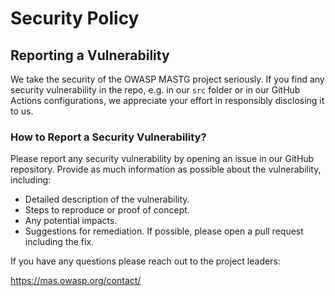 # Security Policy

## Reporting a Vulnerability

We take the security of the OWASP MASTG project seriously. If you find any security vulnerability in the repo, e.g. in our `src` folder or in our GitHub Actions configurations, we appreciate your effort in responsibly disclosing it to us.

### How to Report a Security Vulnerability?

Please report any security vulnerability by opening an issue in our GitHub repository. Provide as much information as possible about the vulnerability, including:

- Detailed description of the vulnerability.
- Steps to reproduce or proof of concept.
- Any potential impacts.
- Suggestions for remediation. If possible, please open a pull request including the fix.

If you have any questions please reach out to the project leaders:

https://mas.owasp.org/contact/
